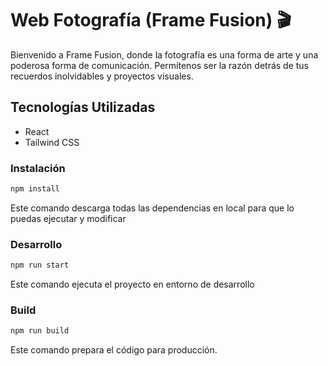 # Web Fotografía (Frame Fusion) 🎬

Bienvenido a Frame Fusion, donde la fotografía es una forma de arte y una poderosa forma de comunicación. Permítenos ser la razón detrás de tus recuerdos inolvidables y proyectos visuales.


## Tecnologías Utilizadas

- React
- Tailwind CSS


### Instalación 

```bash
npm install
```
Este comando descarga todas las dependencias en local para que lo puedas ejecutar y modificar

### Desarrollo

```bash
npm run start
```

Este comando ejecuta el proyecto en entorno de desarrollo

### Build 

```bash
npm run build
```

Este comando prepara el código para producción.


